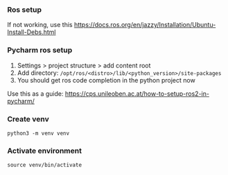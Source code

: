 ### Ros setup
If not working, use this
https://docs.ros.org/en/jazzy/Installation/Ubuntu-Install-Debs.html

### Pycharm ros setup
1. Settings > project structure > add content root
2. Add directory: `/opt/ros/<distro>/lib/<python_version>/site-packages`
3. You should get ros code completion in the python project now

Use this as a guide:
https://cps.unileoben.ac.at/how-to-setup-ros2-in-pycharm/


### Create venv
`python3 -m venv venv`

### Activate environment
`source venv/bin/activate`